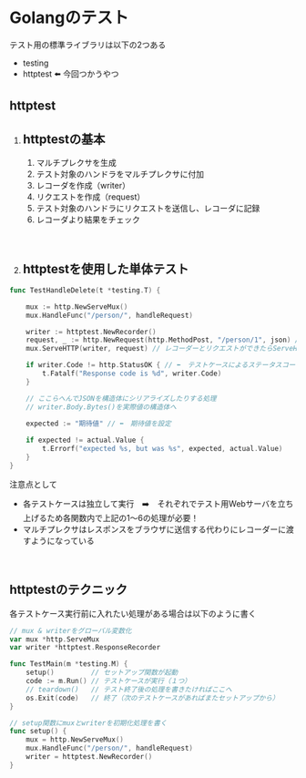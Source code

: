 Golangのテスト
==========

テスト用の標準ライブラリは以下の2つある
- testing
- httptest ⬅️ 今回つかうやつ

httptest
----------

1. ## httptestの基本

    1. マルチプレクサを生成
    2. テスト対象のハンドラをマルチプレクサに付加
    3. レコーダを作成（writer）
    4. リクエストを作成（request）
    5. テスト対象のハンドラにリクエストを送信し、レコーダに記録
    6. レコーダより結果をチェック

<br>

2. ## httptestを使用した単体テスト

```go
func TestHandleDelete(t *testing.T) {

	mux := http.NewServeMux()
	mux.HandleFunc("/person/", handleRequest)

	writer := httptest.NewRecorder()
	request, _ := http.NewRequest(http.MethodPost, "/person/1", json) // ⬅️　読み込んだJSONファイルなど。io.Reader
	mux.ServeHTTP(writer, request) // レコーダーとリクエストができたらServeHTTPに渡してマルチプレクサに送信

	if writer.Code != http.StatusOK { // ⬅️　テストケースによるステータスコード
		t.Fatalf("Response code is %d", writer.Code)
	}

    // ここらへんでJSONを構造体にシリアライズしたりする処理
    // writer.Body.Bytes()を実際値の構造体へ
    
    expected := "期待値" // ⬅️　期待値を設定

    if expected != actual.Value {
        t.Errorf("expected %s, but was %s", expected, actual.Value)
    }
}
```

注意点として
- 各テストケースは独立して実行　➡️　それぞれでテスト用Webサーバを立ち上げるため各関数内で上記の1〜6の処理が必要！
- マルチプレクサはレスポンスをブラウザに送信する代わりにレコーダーに渡すようになっている

<br>

## httptestのテクニック

各テストケース実行前に入れたい処理がある場合は以下のように書く

```go
// mux & writerをグローバル変数化
var mux *http.ServeMux
var writer *httptest.ResponseRecorder

func TestMain(m *testing.M) { 
	setup()         // セットアップ関数が起動
    code := m.Run() // テストケースが実行（１つ）
    // teardown()   // テスト終了後の処理を書きたければここへ
    os.Exit(code)   // 終了（次のテストケースがあればまたセットアップから）
}

// setup関数にmuxとwriterを初期化処理を書く
func setup() {
	mux = http.NewServeMux()
	mux.HandleFunc("/person/", handleRequest)
	writer = httptest.NewRecorder()
}
```